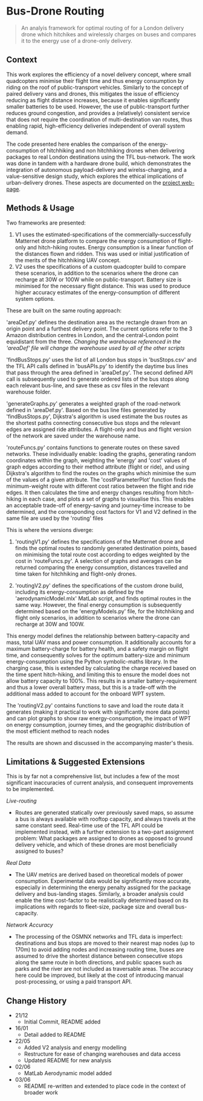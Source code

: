 # Bus-Drone Routing
> An analyis framework for  optimal routing of  for a London delivery drone which hitchikes and wirelessly charges on buses and compares it to the energy use of a drone-only delivery.


## Context
This work explores the efficiency of a novel delivery concept, where small quadcopters minimise their flight time and thus energy consumption by riding on the roof of public-transport vehicles. Similarly to the concept of paired delivery vans and drones, this mitigates the issue of efficiency reducing as flight distance increases, because it enables significantly smaller batteries to be used. However, the use of public-transport further reduces ground congestion, and provides a (relatively) consistent service that does not require the coordination of multi-destination van routes, thus enabling rapid, high-efficiency deliveries independent of overall system demand.

The code presented here enables the comparison of the energy-consumption of hitchhiking and non hitchhiking drones when delivering packages to real London destinations using the TFL bus-network. The work was done in tandem with a hardware drone build, which demonstrates the integration of autonomous payload-delivery and wirelss-charging, and a value-sensitive design study, which explores the ethical implications of urban-delivery drones. These aspects are documented on the [project web-page](www.annasoligo.co.uk/projectpages/busQuad).


## Methods & Usage

Two frameworks are presented: 
1. V1 uses the estimated-specifications of the commercially-successfully Matternet drone platform to compare the energy consumption of flight-only and hitch-hiking routes. Energy consumption is a linear function of the distances flown and ridden. This was used or initial justification of the merits of the hitchhiking UAV concept.
2. V2 uses the specifications of a custom quadcopter build to compare these scenarios, in addition to the scenarios where the drone can recharge at 30W or 100W while on public-transport. Battery size is minimised for the necessary flight distance. This was used to produce higher accuracy estimates of the energy-consumption of different system options.

These are built on the same routing approach:

'areaDef.py' defines the destination area as the rectangle drawn from an origin point and a furthest delivery point. The current options refer to the 3 Amazon distribution centres in London, and the central-London point equidistant from the three. *Changing the warehouse referenced in the 'areaDef' file will change the warehouse used by all of the other scripts*

'findBusStops.py' uses the list of all London bus stops in 'busStops.csv' and the TFL API calls defined in 'busAPIs.py' to identify the daytime bus lines that pass through the area defined in 'areaDef.py'. The second defined API call is subsequently used to generate ordered lists of the bus stops along each relevant bus-line, and save these as csv files in the relevant warehouse folder.

'generateGraphs.py' generates a weighted graph of the road-network defined in 'areaDef.py'. Based on the bus line files generated by 'findBusStops.py', Dijkstra's algorithm is used estimate the bus routes as the shortest paths connecting consecutive bus stops and the relevant edges are assigned ride attributes. A flight-only and bus and flight version of the network are saved under the warehouse name.

'routeFuncs.py' contains functions to generate routes on these saved networks. These individually enable: loading the graphs, generating random coordinates within the graph, weighting the 'energy' and 'cost' values of graph edges according to their method attribute (flight or ride), and using Dijkstra's algorithm to find the routes on the graphs which minimise the sum of the values of a given attribute. The 'costParameterPlot' function finds the minimum-weight route with different cost ratios between the flight and ride edges. It then calculates the time and energy changes resulting from hitch-hiking in each case, and plots a set of graphs to visualise this. This enables an acceptable trade-off of energy-saving and journey-time increase to be determined, and the corresponding cost factors for V1 and V2 defined in the same file are used by the 'routing' files


This is where the versions diverge:

1. 'routingV1.py' defines the specifications of the Matternet drone and finds the optimal routes to randomly generated destination points, based on minimising the total route cost according to edges weighted by the cost in 'routeFuncs.py'. A selection of graphs and  averages can be returned comparing the energy consumption, distances travelled and time taken for hitchhiking and flight-only drones.

2. 'routingV2.py' defines the specifications of the custom drone build, including its energy-consumption as defined by the 'aerodynamicModel.mlx' MatLab script, and finds optimal routes in the same way. However, the final energy consumption is subsequently determined based on the 'energyModels.py' file, for the hitchhiking and flight only scenarios, in addition to scenarios where the drone can recharge at 30W and 100W. 

This energy model defines the relationship between battery-capacity and mass, total UAV mass and power consumption. It additionally accounts for a maximum battery-charge for battery health, and a safety margin on flight time, and consequently solves for the optimum battery-size and minimum energy-consumption using the Python symbolic-maths library. In the charging case, this is extended by calculating the charge received based on the time spent hitch-hiking, and limiting this to ensure  the model does not allow battery capacity to 100%. This results in a smaller battery-requirement and thus a lower overall battery mass, but this is a trade-off with the additional mass added to account for the onboard WPT system.

The 'routingV2.py' contains functions to save and load the route data it generates (making it practical to work with significantly more data points) and can plot graphs to show raw energy-consumption, the impact of WPT on energy consumption, journey times, and the geographic distribution of the most efficient method to reach nodes

The results are shown and discussed in the accompanying master's thesis.


## Limitations & Suggested Extensions

This is by far not a comprehensive list, but includes a few of the most significant inaccuracies of current analysis, and consequent improvements to be implemented.

*Live-routing*
- Routes are generated statically over previously saved maps, so assume a bus is always available with rooftop capacity, and always travels at the same constant seed. Real-time use of the TFL API could be implemented instead, with a further extension to a two-part assignment problem: What packages are assigned to drones as opposed to ground delivery vehicle, and which of these drones are most beneficially assigned to buses?

*Real Data*
-  The UAV metrics are derived based on theoretical models of power consumption. Experimental data would be significantly more accurate, especially in determining the energy penalty assigned for the package delivery and bus-landing stages. Similarly, a broader analysis could enable the time cost-factor to be realistically determined based on its implications with regards to fleet-size, package size and overall bus-capacity.

*Network Accuracy*
- The processing of the OSMNX networks and TFL data is imperfect: destinations and bus stops are moved to their nearest map nodes (up to 170m) to avoid adding nodes and increasing routing time, buses are assumed to drive the shortest distance between consecutive stops along the same route in both directions, and public spaces such as parks and the river are not included as traversable areas. The accuracy here could be improved, but likely at the cost of introducing manual post-processing, or using a paid transport API.


## Change History

* 21/12
    * Initial Commit, README added
* 16/01
    * Detail added to README
* 22/05
    * Added V2 analysis and energy modelling
    * Restructure for ease of changing warehouses and data access
    * Updated README for new analysis
* 02/06
    * MatLab Aerodynamic model  added
* 03/06
    * README re-written and extended to place code in the context of broader work

